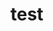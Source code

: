 # test
<script src="//360.vizor.io/scripts/embed.js" data-vizorurl="https://360.vizor.io/embed/v/kyj1v" ></script>
